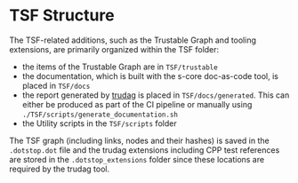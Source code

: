 # TSF Structure

The TSF-related additions, such as the Trustable Graph and tooling extensions, are primarily organized within the TSF folder:
- the items of the Trustable Graph are in `TSF/trustable` 
- the documentation, which is built with the s-core doc-as-code tool, is placed in `TSF/docs` 
- the report generated by [trudag](https://codethinklabs.gitlab.io/trustable/trustable/trudag/usage.html) is placed in `TSF/docs/generated`. This can either be produced as part of the CI pipeline or manually using `./TSF/scripts/generate_documentation.sh`
- the Utility scripts in the `TSF/scripts` folder

The TSF graph (including links, nodes and their hashes) is saved in the `.dotstop.dot` file and the trudag extensions including CPP test references are stored in the `.dotstop_extensions` folder since these locations are required by the trudag tool.